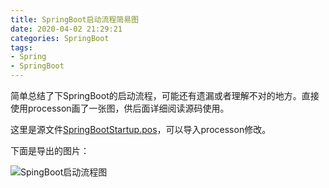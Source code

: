 ```yaml
---
title: SpringBoot启动流程简易图
date: 2020-04-02 21:29:21
categories: SpringBoot
tags: 
- Spring
- SpringBoot
---
```


简单总结了下SpringBoot的启动流程，可能还有遗漏或者理解不对的地方。直接使用processon画了一张图，供后面详细阅读源码使用。

<!--more-->

这里是源文件[SpringBootStartup.pos](/SpringBoot启动流程简易图/SpringBootStartup.pos)，可以导入processon修改。

下面是导出的图片：

![SpingBoot启动流程图](/SpringBoot启动流程简易图/SpringBootStartup.png)


